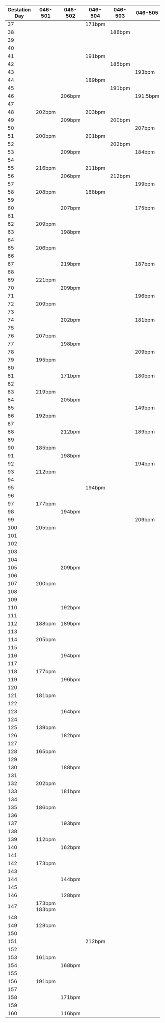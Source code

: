 
| Gestation Day | 046-501 |	046-502 | 046-504 |	046-503 | 046-505 |	046-506 | 046-507 | 046-508 |
| --- | --- | --- | --- | --- | --- | --- | --- | --- |
| 37 | | | 171bpm | | | | | |				
| 38 | | | | 188bpm| | 178bpm | | |	
| 39 |								
| 40 |							
| 41 | | | 191bpm | | | | | |							
| 42 | | | | 185bpm | | 183bpm | | |		
| 43 | | | | | 193bpm | | 183bpm | |	
| 44 | | | 189bpm | | | | | |				
| 45 | | | | 191bpm | | 199bpm | 213bpm | 187bpm |
| 46 | | 206bpm | | | 191.5bpm | | | |			
| 47 | | | | | | | | 200bpm |
| 48 | 202bpm | | 203bpm | | | | | |					
| 49 |	|	209bpm | | 200bpm |	|	202bpm | | |		
| 50 | | | | | 207bpm | 211bpm | |
| 51 | 200bpm |	| 201bpm | | | | | |				
| 52 | | | | 202bpm | | 205bpm | | 199bpm |
| 53 | | 209bpm | | | 184bpm | | 207bpm |	 |
| 54 |								
| 55 | 216bpm |	| 211bpm | | | | | |			
| 56 | | 206bpm | | 212bpm | | | | |				
| 57 | | | | | 199bpm |	206bpm | 226bpm | |	
| 58 | 208bpm | | 188bpm | | | | | |					
| 59 | | | | | | 196bpm | |	225bpm |
| 60 | | 207bpm | | | 175bpm | | 200bpm |
| 61 |								
| 62 | 209bpm| | | | | | | 209bpm |
| 63 | | 198bpm | | | | 178bpm| | |		
| 64 |								
| 65 | 206bpm | | | | | | | |						
| 66 | | | | | | 203bpm | | |	
| 67 | | 219bpm | | | 187bpm | | | |		
| 68 |								
| 69 | 221bpm |							
| 70 | | 209bpm | | | | 187bpm | | |		
| 71 | | | | | 196bpm |		
| 72 | 209bpm |						
| 73 | | | | | | | | 190bpm |
| 74 | | 202bpm | | | 181bpm |			
| 75 | | | | | | | | 186bpm |
| 76 | 207bpm |							
| 77 | | 198bpm |	| | | 200bpm |		
| 78 | | | | | 209bpm |			
| 79 | 195bpm |							
| 80 | | | | | | 199bpm |	
| 81 | | 171bpm | | | 180bpm |		
| 82 | | | | | | | | 220bpm |
| 83 | 219bpm |						
| 84 | | 205bpm | | | | 201bpm |	
| 85 | | | | | 149bpm |			
| 86 | 192bpm |						
| 87 | | | | | | | | 216bpm |
| 88 | | 212bpm | | | 189bpm |			
| 89 |								
| 90 | 185bpm | | | | | | | 204bpm |
| 91 | | 198bpm | | | | 182bpm |		
| 92 | | | | | 194bpm |			
| 93 | 212bpm |						
| 94 | | | | | | 187bpm | | 201bpm |
| 95 | | | 194bpm | | | 207bpm |			
| 96 |								
| 97 | 177bpm | | | | | | | 176bpm |
| 98 | | 194bpm | | | | 192bpm |		
| 99 | | | | | 209bpm |		
| 100 | 205bpm |						
| 101 |								
| 102 | | | | | | | | 184bpm |
| 103 |								
| 104 | | | | | | | | 174bpm |
| 105 | | 209bpm | | | | 186bpm |	
| 106 |							
| 107 | 200bpm | | | | | 172bpm |	
| 108 | | | | | | | | 203bpm |
| 109 |								
| 110 | | 192bpm |					
| 111 |							
| 112 | 188bpm | 189bpm | | | | 176bpm |		
| 113 |								
| 114 |	205bpm |							
| 115 |	| | | | | | | 198bpm |
| 116 | | 194bpm |						
| 117 |								
| 118 | 177bpm | | | | | | | 185bpm |
| 119 | | 196bpm | | | | 177bpm |		
| 120 |								
| 121 |	181bpm |						
| 122 | | | | | | 183bpm |	
| 123 | | 164bpm |						
| 124 |								
| 125 | 139bpm | | | | | | | 197bpm |
| 126 | | 182bpm |						
| 127 |								
| 128 | 165bpm |							
| 129 | | | | | | | | 186bpm |
| 130	| | 188bpm |						
| 131	|							
| 132	|	202bpm | | | | | | | 189.3bpm |
| 133	|	 | 181bpm | | | | 157bpm |		
| 134	|								
| 135	| 186bpm | | | | | 170bpm |		
| 136	| | | | | | | |180bpm |
| 137	| | 193bpm |						
| 138	|								
| 139	| 112bpm | | | | | | | 205.3bpm |
| 140 | | 162bpm |						
| 141 |								
| 142 |	173bpm | | | | | 186bpm |	
| 143 | | | | | | | | 206bpm |
| 144 | | 144bpm |						
| 145 |							
| 146 | | 128bpm | | | | | | 219.6bpm |
| 147 |		173bpm				183bpm		
| 148 |							
| 149 |	128bpm |							
| 150 | | | | | | 155bpm | | 184bpm |
| 151 | | | 212bpm |						
| 152 |								
| 153 | 161bpm | | | | | | | 192bpm |
| 154 | | 168bpm | | | | 188bpm |	
| 155 |								
| 156 | 191bpm |							
| 157 | | | | | |	172bpm | | 182bpm |
| 158 | | 171bpm |	| | | 174bpm |		
| 159 | | | | | | | | 179bpm |
| 160 | | 116bpm |						

